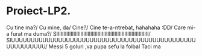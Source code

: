 # Proiect-LP2.
Cu tine ma?/
Cu mine, da/
Cine?/
Cine te-a-ntrebat, hahahaha :DD/
Care mi-a furat ma duma?/
SIIIIIIIIIIIIIIIIIIIIIIIIIIIIIIIIIIIIIIIIIIIIIIIIIIIIIIIIIIIIIIIII/
SIUUUUUUUUUUUUUUUUUUUUUUUUUUUUUUUUUUUUUUUUUUUUUUUUUUUUUUUUU/
Messi 5 goluri ,va pupa sefu la folbal
Taci ma
